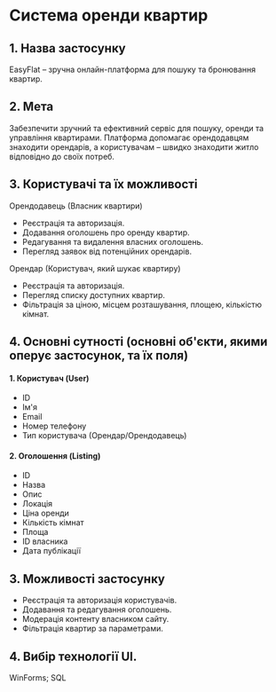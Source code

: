 # Система оренди квартир

## 1. Назва застосунку
EasyFlat – зручна онлайн-платформа для пошуку та бронювання квартир.

## 2. Мета
Забезпечити зручний та ефективний сервіс для пошуку, оренди та управління квартирами. Платформа допомагає орендодавцям знаходити орендарів, а користувачам – швидко знаходити житло відповідно до своїх потреб.

## 3. Користувачі та їх можливості
Орендодавець (Власник квартири)
- Реєстрація та авторизація.
- Додавання оголошень про оренду квартир.
- Редагування та видалення власних оголошень.
- Перегляд заявок від потенційних орендарів.

Орендар (Користувач, який шукає квартиру)
- Реєстрація та авторизація.
- Перегляд списку доступних квартир.
- Фільтрація за ціною, місцем розташування, площею, кількістю кімнат.

## 4. Основні сутності  (основні об'єкти, якими оперує застосунок, та їх поля)

#### 1. Користувач (User)
- ID
- Ім'я
- Email
- Номер телефону
- Тип користувача (Орендар/Орендодавець)

#### 2. Оголошення (Listing)
- ID
- Назва
- Опис
- Локація
- Ціна оренди
- Кількість кімнат
- Площа
- ID власника
- Дата публікації


## 3. Можливості застосунку
- Реєстрація та авторизація користувачів. 
- Додавання та редагування оголошень. 
- Модерація контенту власником сайту.
- Фільтрація квартир за параметрами.

## 4. Вибір технології UI. 
WinForms; SQL
